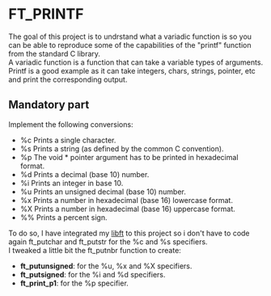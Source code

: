 # FT_PRINTF
The goal of this project is to undrstand what a variadic function is so you can be able to reproduce some of the capabilities of the "printf" function from the standard C library.  
A variadic function is a function that can take a variable types of arguments. Printf is a good example as it can take integers, chars, strings, pointer, etc and print the corresponding output.  

## Mandatory part
Implement the following conversions:
- %c Prints a single character.
- %s Prints a string (as defined by the common C convention).
- %p The void * pointer argument has to be printed in hexadecimal format.
- %d Prints a decimal (base 10) number.
- %i Prints an integer in base 10.
- %u Prints an unsigned decimal (base 10) number.
- %x Prints a number in hexadecimal (base 16) lowercase format.
- %X Prints a number in hexadecimal (base 16) uppercase format.
- %% Prints a percent sign.

To do so, I have integrated my [libft]([url](https://github.com/SandraKanna/libft)) to this project so i don't have to code again ft_putchar and ft_putstr for the %c and %s specifiers.  
I tweaked a little bit the ft_putnbr function to create:
- **ft_putunsigned**: for the %u, %x and %X specifiers.
- **ft_putsigned**: for the %i and %d specifiers.
- **ft_print_p1**: for the %p specifier.
